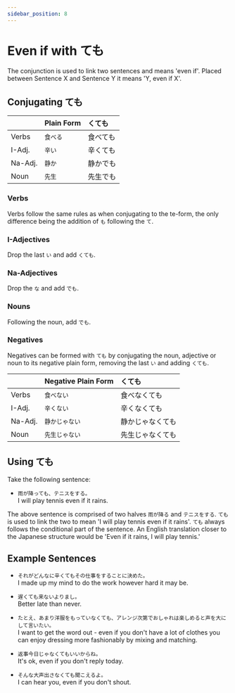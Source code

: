 ```yaml
---
sidebar_position: 8
---
```


# Even if with ても

The conjunction is used to link two sentences and means 'even if'. Placed between Sentence X and Sentence Y it means 'Y, even if X'.

## Conjugating ても

||Plain Form|くても|
|:--|:--|:--|
|Verbs|``食べる``|食べても|
|I-Adj.|``辛い``|辛くても|
|Na-Adj.|``静か``|静かでも|
|Noun|``先生``|先生でも|

### Verbs

Verbs follow the same rules as when conjugating to the te-form, the only difference being the addition of `も` following the `て`.

### I-Adjectives

Drop the last `い` and add `くても`.

### Na-Adjectives

Drop the `な` and add `でも`.

### Nouns

Following the noun, add `でも`.

### Negatives

Negatives can be formed with `ても` by conjugating the noun, adjective or noun to its negative plain form, removing the last `い` and adding `くても`.

||Negative Plain Form|くても|
|:--|:--|:--|
|Verbs|``食べない``|食べなくても|
|I-Adj.|``辛くない``|辛くなくても|
|Na-Adj.|``静かじゃない``|静かじゃなくても|
|Noun|``先生じゃない``|先生じゃなくても|

## Using ても

Take the following sentence:

- ``雨が降っても、テニスをする。``  
  I will play tennis even if it rains.

The above sentence is comprised of two halves `雨が降る` and `テニスをする`. `ても` is used to link the two to mean 'I will play tennis even if it rains'. `ても` always follows the conditional part of the sentence. An English translation closer to the Japanese structure would be 'Even if it rains, I will play tennis.'

## Example Sentences

- ``それがどんなに辛くてもその仕事をすることに決めた。``  
  I made up my mind to do the work however hard it may be.

- ``遅くても来ないよりまし。``  
  Better late than never.

- ``たとえ、あまり洋服をもっていなくても、アレンジ次第でおしゃれは楽しめると声を大にして言いたい。``  
  I want to get the word out - even if you don't have a lot of clothes you can enjoy dressing more fashionably by mixing and matching.

- ``返事今日じゃなくてもいいからね。``  
  It's ok, even if you don't reply today.

- ``そんな大声出さなくても聞こえるよ。``  
  I can hear you, even if you don't shout.
